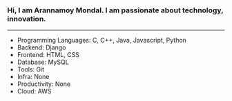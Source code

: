 <!DOCTYPE html>
<html lang="en">
<head>
    <meta charset="UTF-8">
    <meta name="viewport" content="width=device-width, initial-scale=1.0">
    <title>Intro</title>
</head>
<body>
    <main>
        <h3>Hi, I am Arannamoy Mondal. I am passionate about technology, innovation.</h3>
        <hr>
        <ul>
            <li><span>Programming Languages: </span>C, C++, Java, Javascript, Python</li>
            <li><span>Backend: </span>Django</li>
            <li><span>Frontend: </span>HTML, CSS</li>
            <li><span>Database: </span>MySQL</li>
            <li><span>Tools: </span>Git</li>
            <li><span>Infra: </span>None</li>
            <li><span>Productivity: </span>None</li>
            <li><span>Cloud: </span>AWS</li>
            <!-- <li><span></span></li> -->
            <!-- <li><span></span></li> -->
        </ul>
    </main>
</body>
</html>

<!--
**Arannamoy-Mondal/Arannamoy-Mondal** is a ✨ _special_ ✨ repository because its `README.md` (this file) appears on your GitHub profile.

Here are some ideas to get you started:

- 🔭 I’m currently working on ...
- 🌱 I’m currently learning ...
- 👯 I’m looking to collaborate on ...
- 🤔 I’m looking for help with ...
- 💬 Ask me about ...
- 📫 How to reach me: ...
- 😄 Pronouns: ...
- ⚡ Fun fact: ...
-->
